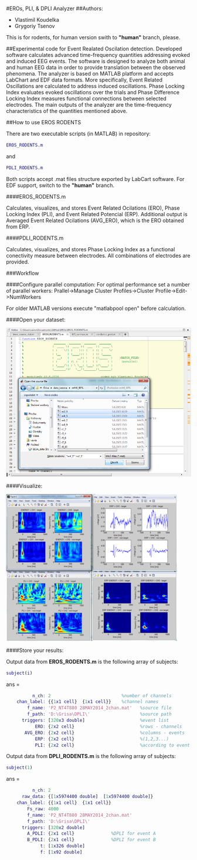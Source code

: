 #EROs, PLI, & DPLI Analyzer
##Authors:
* Vlastimil Koudelka
* Grygoriy Tsenov

This is for rodents, for human version swith to **"human"** branch, please. 

##Experimental code for Event Realated Oscilation detection.
Developed software calculates advanced time-frequency quantities addressing evoked and induced EEG events. The software is designed to analyze both animal and human EEG data in order to provide translation between the observed phenomena. The analyzer is based on MATLAB platform and accepts LabChart and EDF data formats. More specifically, Event Related Oscillations are calculated to address induced oscillations. Phase Locking Index evaluates evoked oscillations over the trials and Phase Difference Locking Index measures functional connections between selected electrodes. The main outputs of the analyzer are the time-frequency characteristics of the quantities mentioned above.

##How to use EROS RODENTS

There are two executable scripts (in MATLAB) in repository:

```MATLAB
EROS_RODENTS.m
```
and
```MATLAB
PDLI_RODENTS.m
```
Both scripts accept .mat files structure exported by LabCart software. For EDF support, switch to the **"human"** branch.

####EROS_RODENTS.m

Calculates, visualizes, and stores Event Related Ocilations (ERO), Phase Locking Index (PLI), and Event Related Potencial (ERP). Additional output is Averaged Event Related Ocilations (AVG_ERO), which is the ERO obtained from ERP.

####PDLI_RODENTS.m

Calculates, visualizes, and stores Phase Locking Index as a functional conectivity measure between electrodes. All combinations of electrodes are provided.

###Workflow

####Configure parallel computation:
For optimal performance set a number of parallel workers: Prallel->Manage Cluster Profiles->Cluster Profile->Edit->NumWorkers

For older MATLAB versions execute "matlabpool open" before calculation.

####Open your dataset:

![Open](https://github.com/VlastaKoudelka/EROs/blob/master/Doc/Open_rodents.png)

####Visualize:

![Visual](https://github.com/VlastaKoudelka/EROs/blob/master/Doc/Visual_rodents.png)

####Store your results:

Output data from **EROS_RODENTS.m** is the following array of subjects:
```MATLAB
subject(i)
```
ans = 
```MATLAB
          n_ch: 2                           %number of channels
    chan_label: {{1x1 cell}  {1x1 cell}}    %channel names
        f_name: 'P2_NT4T880 28MAY2014_2chan.mat'   %source file
        f_path: 'D:\Grisa\DPLI\'                   %source path
      triggers: [320x3 double]                     %event list
           ERO: {2x2 cell}                         %rows - channels
       AVG_ERO: {2x2 cell}                         %columns - events  
           ERP: {2x2 cell}                         %(1,2,3...) 
           PLI: {2x2 cell}                         %according to event list
```
Output data from **DPLI_RODENTS.m** is the following array of subjects:

```MATLAB
subject(1)
```
ans = 
```MATLAB
          n_ch: 2
      raw_data: {[1x5974400 double]  [1x5974400 double]}
    chan_label: {{1x1 cell}  {1x1 cell}}
        Fs_raw: 4000
        f_name: 'P2_NT4T880 28MAY2014_2chan.mat'
        f_path: 'D:\Grisa\DPLI\'
      triggers: [320x2 double]
        A_PDLI: {2x1 cell}              %DPLI for event A
        B_PDLI: {2x1 cell}              %DPLI for event B
             t: [1x326 double]
             f: [1x92 double]
```             
